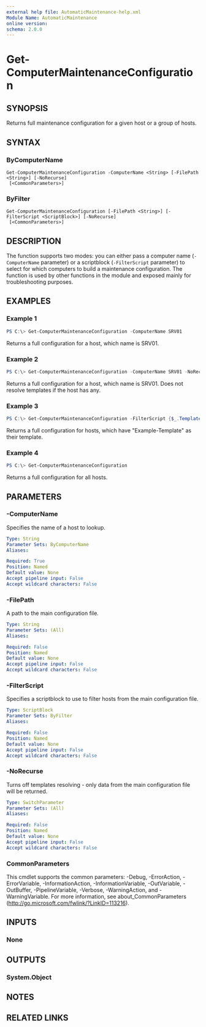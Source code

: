 ```yaml
---
external help file: AutomaticMaintenance-help.xml
Module Name: AutomaticMaintenance
online version:
schema: 2.0.0
---
```


# Get-ComputerMaintenanceConfiguration

## SYNOPSIS
Returns full maintenance configuration for a given host or a group of hosts.

## SYNTAX

### ByComputerName
```
Get-ComputerMaintenanceConfiguration -ComputerName <String> [-FilePath <String>] [-NoRecurse]
 [<CommonParameters>]
```

### ByFilter
```
Get-ComputerMaintenanceConfiguration [-FilePath <String>] [-FilterScript <ScriptBlock>] [-NoRecurse]
 [<CommonParameters>]
```

## DESCRIPTION
The function supports two modes: you can either pass a computer name (`-ComputerName` parameter) or a scriptblock (`-FilterScript` parameter) to select for which computers to build a maintenance configuration.
The function is used by other functions in the module and exposed mainly for troubleshooting purposes.

## EXAMPLES

### Example 1
```powershell
PS C:\> Get-ComputerMaintenanceConfiguration -ComputerName SRV01
```

Returns a full configuration for a host, which name is SRV01.

### Example 2
```powershell
PS C:\> Get-ComputerMaintenanceConfiguration -ComputerName SRV01 -NoRecurse
```

Returns a full configuration for a host, which name is SRV01. Does not resolve templates if the host has any.

### Example 3
```powershell
PS C:\> Get-ComputerMaintenanceConfiguration -FilterScript {$_.Template -eq 'Example-Template'}
```

Returns a full configuration for hosts, which have "Example-Template" as their template.

### Example 4
```powershell
PS C:\> Get-ComputerMaintenanceConfiguration
```

Returns a full configuration for all hosts.

## PARAMETERS

### -ComputerName
Specifies the name of a host to lookup.

```yaml
Type: String
Parameter Sets: ByComputerName
Aliases:

Required: True
Position: Named
Default value: None
Accept pipeline input: False
Accept wildcard characters: False
```

### -FilePath
A path to the main configuration file.

```yaml
Type: String
Parameter Sets: (All)
Aliases:

Required: False
Position: Named
Default value: None
Accept pipeline input: False
Accept wildcard characters: False
```

### -FilterScript
Specifies a scriptblock to use to filter hosts from the main configuration file.

```yaml
Type: ScriptBlock
Parameter Sets: ByFilter
Aliases:

Required: False
Position: Named
Default value: None
Accept pipeline input: False
Accept wildcard characters: False
```

### -NoRecurse
Turns off templates resolving - only data from the main configuration file will be returned.

```yaml
Type: SwitchParameter
Parameter Sets: (All)
Aliases:

Required: False
Position: Named
Default value: None
Accept pipeline input: False
Accept wildcard characters: False
```

### CommonParameters
This cmdlet supports the common parameters: -Debug, -ErrorAction, -ErrorVariable, -InformationAction, -InformationVariable, -OutVariable, -OutBuffer, -PipelineVariable, -Verbose, -WarningAction, and -WarningVariable. For more information, see about_CommonParameters (http://go.microsoft.com/fwlink/?LinkID=113216).

## INPUTS

### None

## OUTPUTS

### System.Object
## NOTES

## RELATED LINKS
